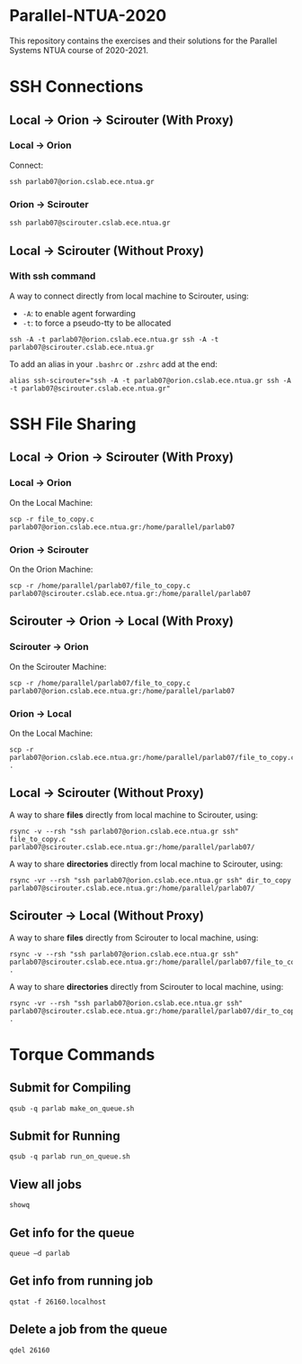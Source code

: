 # Parallel-NTUA-2020
This repository contains the exercises and their solutions for the Parallel Systems NTUA course of 2020-2021.  

# SSH Connections
## Local -> Orion -> Scirouter (With Proxy)
### Local -> Orion
Connect:
```
ssh parlab07@orion.cslab.ece.ntua.gr
```

### Orion -> Scirouter
```
ssh parlab07@scirouter.cslab.ece.ntua.gr
```

## Local -> Scirouter (Without Proxy)
### With ssh command
A way to connect directly from local machine to Scirouter, using:
- `-A`: to enable agent forwarding
- `-t`: to force a pseudo-tty to be allocated

```
ssh -A -t parlab07@orion.cslab.ece.ntua.gr ssh -A -t parlab07@scirouter.cslab.ece.ntua.gr
```

To add an alias in your `.bashrc` or `.zshrc` add at the end:
```
alias ssh-scirouter="ssh -A -t parlab07@orion.cslab.ece.ntua.gr ssh -A -t parlab07@scirouter.cslab.ece.ntua.gr"
```

# SSH File Sharing
## Local -> Orion -> Scirouter (With Proxy)
### Local -> Orion
On the Local Machine:
```
scp -r file_to_copy.c parlab07@orion.cslab.ece.ntua.gr:/home/parallel/parlab07
```

### Orion -> Scirouter
On the Orion Machine:
```
scp -r /home/parallel/parlab07/file_to_copy.c parlab07@scirouter.cslab.ece.ntua.gr:/home/parallel/parlab07
```
## Scirouter -> Orion -> Local (With Proxy)
### Scirouter -> Orion
On the Scirouter Machine:
```
scp -r /home/parallel/parlab07/file_to_copy.c parlab07@orion.cslab.ece.ntua.gr:/home/parallel/parlab07
```

### Orion -> Local
On the Local Machine:
```
scp -r parlab07@orion.cslab.ece.ntua.gr:/home/parallel/parlab07/file_to_copy.c .
```

## Local -> Scirouter (Without Proxy)
A way to share **files** directly from local machine to Scirouter, using:
```
rsync -v --rsh "ssh parlab07@orion.cslab.ece.ntua.gr ssh" file_to_copy.c parlab07@scirouter.cslab.ece.ntua.gr:/home/parallel/parlab07/
```
A way to share **directories** directly from local machine to Scirouter, using:
```
rsync -vr --rsh "ssh parlab07@orion.cslab.ece.ntua.gr ssh" dir_to_copy parlab07@scirouter.cslab.ece.ntua.gr:/home/parallel/parlab07/
```

## Scirouter -> Local (Without Proxy)
A way to share **files** directly from Scirouter to local machine, using:
```
rsync -v --rsh "ssh parlab07@orion.cslab.ece.ntua.gr ssh" parlab07@scirouter.cslab.ece.ntua.gr:/home/parallel/parlab07/file_to_copy.c .
```
A way to share **directories** directly from Scirouter to local machine, using:
```
rsync -vr --rsh "ssh parlab07@orion.cslab.ece.ntua.gr ssh" parlab07@scirouter.cslab.ece.ntua.gr:/home/parallel/parlab07/dir_to_copy .
```


# Torque Commands

## Submit for Compiling
```
qsub -q parlab make_on_queue.sh
```

## Submit for Running
```
qsub -q parlab run_on_queue.sh
```

## View all jobs
```
showq
```

## Get info for the queue
```
queue –d parlab
```

## Get info from running job
```
qstat -f 26160.localhost
```

## Delete a job from the queue
```
qdel 26160
```
